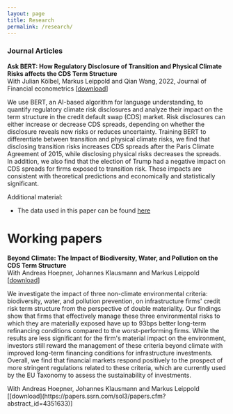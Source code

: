 ```yaml
---
layout: page
title: Research
permalink: /research/
---
```


### Journal Articles

<b>Ask BERT: How Regulatory Disclosure of Transition and Physical Climate Risks affects the CDS Term Structure</b>
<br/>
With Julian Kölbel, Markus Leippold and Qian Wang, 2022, Journal of Financial econometrics [<a href="https://academic.oup.com/jfec/advance-article-abstract/doi/10.1093/jjfinec/nbac027/6650201" class=external>download</a>]

<p class="abstract">
We use BERT, an AI-based algorithm for language understanding, to quantify regulatory climate risk disclosures and analyze their impact on the term structure in the credit default swap (CDS) market. Risk disclosures can either increase or decrease CDS spreads, depending on whether the disclosure reveals new risks or reduces uncertainty. Training BERT to differentiate between transition and physical climate risks, we find that disclosing transition risks increases CDS spreads after the Paris Climate Agreement of 2015, while disclosing physical risks decreases the spreads. In addition, we also find that the election of Trump had a negative impact on CDS spreads for firms exposed to transition risk. These impacts are consistent with theoretical predictions and economically and statistically significant.
</p>

Additional material:
* The data used in this paper can be found <a href="https://osf.io/pk2u9/" class=external>here</a>

<!-- # Working papers -->

# Working papers
<b>Beyond Climate: The Impact of Biodiversity, Water, and Pollution on the CDS Term Structure</b>
<br/>
With Andreas Hoepner, Johannes Klausmann and Markus Leippold [<a href="https://papers.ssrn.com/sol3/papers.cfm?abstract_id=4351633" class="external">download</a>]
<p class="abstract">
We investigate the impact of three non-climate environmental criteria: biodiversity, water, and pollution prevention, on infrastructure firms' credit risk term structure from the perspective of double materiality. Our findings show that firms that effectively manage these three environmental risks to which they are materially exposed have up to 93bps better long-term refinancing conditions compared to the worst-performing firms. While the results are less significant for the firm's material impact on the environment, investors still reward the management of these criteria beyond climate with improved long-term financing conditions for infrastructure investments. Overall, we find that financial markets respond positively to the prospect of more stringent regulations related to these criteria, which are currently used by the EU Taxonomy to assess the sustainability of investments.
</p>
With Andreas Hoepner, Johannes Klausmann and Markus Leippold [[download](https://papers.ssrn.com/sol3/papers.cfm?abstract_id=4351633)]


<!-- # Work in progress -->

